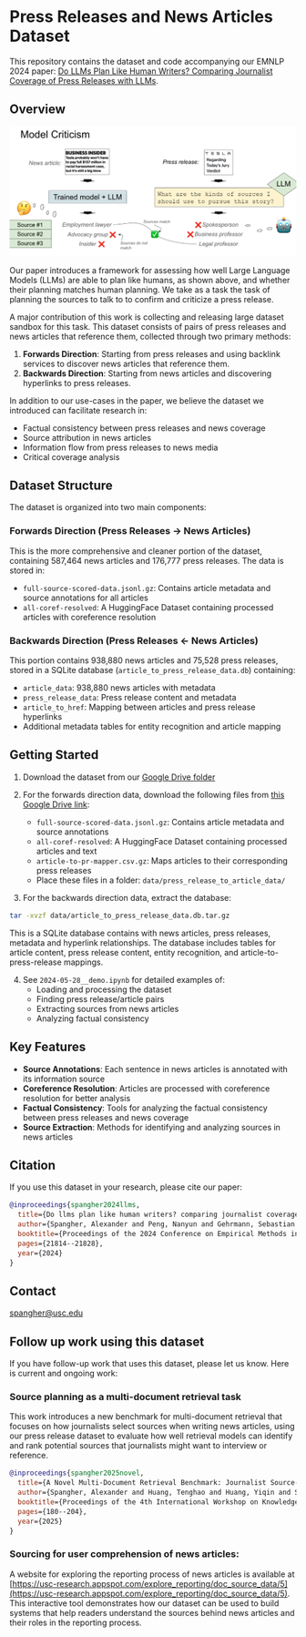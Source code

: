 # Press Releases and News Articles Dataset

This repository contains the dataset and code accompanying our EMNLP 2024 paper: [Do LLMs Plan Like Human Writers? Comparing Journalist Coverage of Press Releases with LLMs](https://aclanthology.org/2024.emnlp-main.1216.pdf).

## Overview

![Model Criticism Framework](images/model-criticism-emnlp-paper.png)


Our paper introduces a framework for assessing how well Large Language Models (LLMs) are able to plan like humans, as shown above, and whether their planning matches human planning. We take as a task the task of planning the sources to talk to to confirm and criticize a press release. 

A major contribution of this work is collecting and releasing large dataset sandbox for this task. This dataset consists of pairs of press releases and news articles that reference them, collected through two primary methods:

1. **Forwards Direction**: Starting from press releases and using backlink services to discover news articles that reference them.
2. **Backwards Direction**: Starting from news articles and discovering hyperlinks to press releases.

In addition to our use-cases in the paper, we believe the dataset we introduced can facilitate research in:
- Factual consistency between press releases and news coverage
- Source attribution in news articles
- Information flow from press releases to news media
- Critical coverage analysis

## Dataset Structure

The dataset is organized into two main components:

### Forwards Direction (Press Releases → News Articles)

This is the more comprehensive and cleaner portion of the dataset, containing 587,464 news articles and 176,777 press releases. The data is stored in:
- `full-source-scored-data.jsonl.gz`: Contains article metadata and source annotations for all articles
- `all-coref-resolved`: A HuggingFace Dataset containing processed articles with coreference resolution

### Backwards Direction (Press Releases ← News Articles)

This portion contains 938,880 news articles and 75,528 press releases, stored in a SQLite database (`article_to_press_release_data.db`) containing:
- `article_data`: 938,880 news articles with metadata
- `press_release_data`: Press release content and metadata
- `article_to_href`: Mapping between articles and press release hyperlinks
- Additional metadata tables for entity recognition and article mapping

## Getting Started

1. Download the dataset from our [Google Drive folder](https://drive.google.com/drive/folders/1kZwvSR-t9gtdaObvGU-ot3OEua_Hsfc4?usp=sharing)


2. For the forwards direction data, download the following files from [this Google Drive link](https://drive.google.com/drive/folders/11IpwmFKuFn7LryUHW1df1fcJ2RmFUub1?usp=drive_link):
   - `full-source-scored-data.jsonl.gz`: Contains article metadata and source annotations
   - `all-coref-resolved`: A HuggingFace Dataset containing processed articles and text
   - `article-to-pr-mapper.csv.gz`: Maps articles to their corresponding press releases
   - Place these files in a folder: `data/press_release_to_article_data/`


3. For the backwards direction data, extract the database:
```bash
tar -xvzf data/article_to_press_release_data.db.tar.gz
```
This is a SQLite database contains with news articles, press releases, metadata and hyperlink relationships. The database includes tables for article content, press release content, entity recognition, and article-to-press-release mappings.


4. See `2024-05-28__demo.ipynb` for detailed examples of:
   - Loading and processing the dataset
   - Finding press release/article pairs
   - Extracting sources from news articles
   - Analyzing factual consistency

## Key Features

- **Source Annotations**: Each sentence in news articles is annotated with its information source
- **Coreference Resolution**: Articles are processed with coreference resolution for better analysis
- **Factual Consistency**: Tools for analyzing the factual consistency between press releases and news coverage
- **Source Extraction**: Methods for identifying and analyzing sources in news articles


## Citation

If you use this dataset in your research, please cite our paper:

```bibtex
@inproceedings{spangher2024llms,
  title={Do llms plan like human writers? comparing journalist coverage of press releases with llms},
  author={Spangher, Alexander and Peng, Nanyun and Gehrmann, Sebastian and Dredze, Mark},
  booktitle={Proceedings of the 2024 Conference on Empirical Methods in Natural Language Processing},
  pages={21814--21828},
  year={2024}
}
```

## Contact

spangher@usc.edu


## Follow up work using this dataset

If you have follow-up work that uses this dataset, please let us know. Here is current and ongoing work:

### Source planning as a multi-document retrieval task

This work introduces a new benchmark for multi-document retrieval that focuses on how journalists select sources when writing news articles, using our press release dataset to evaluate how well retrieval models can identify and rank potential sources that journalists might want to interview or reference.

```bibtex
@inproceedings{spangher2025novel,
  title={A Novel Multi-Document Retrieval Benchmark: Journalist Source-Selection in Newswriting},
  author={Spangher, Alexander and Huang, Tenghao and Huang, Yiqin and Spangher, Lucas and Min, Sewon and Dredze, Mark},
  booktitle={Proceedings of the 4th International Workshop on Knowledge-Augmented Methods for Natural Language Processing},
  pages={180--204},
  year={2025}
}
```

### Sourcing for user comprehension of news articles:

A website for exploring the reporting process of news articles is available at [https://usc-research.appspot.com/explore_reporting/doc_source_data/5](https://usc-research.appspot.com/explore_reporting/doc_source_data/5). This interactive tool demonstrates how our dataset can be used to build systems that help readers understand the sources behind news articles and their roles in the reporting process.

